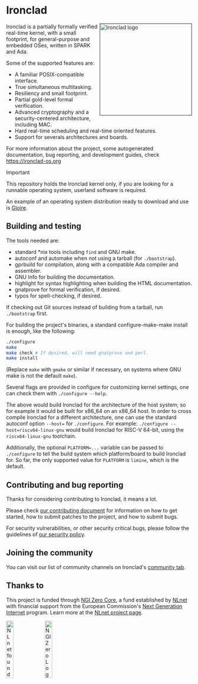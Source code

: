 # Ironclad

[<img src="https://ironclad-os.org/images/ironclad.svg" width="250" align="right" alt="Ironclad logo">]()

Ironclad is a partially formally verified real-time kernel, with a small
footprint, for general-purpose and embedded OSes, written in SPARK and Ada.

Some of the supported features are:

- A familiar POSIX-compatible interface.
- True simultaneous multitasking.
- Resiliency and small footprint.
- Partial gold-level formal verification.
- Advanced cryptography and a security-centered architecture, including MAC.
- Hard real-time scheduling and real-time oriented features.
- Support for severals architectures and boards.

For more information about the project, some autogenerated documentation, bug
reporting, and development guides, check https://ironclad-os.org

> [!IMPORTANT]
> This repository holds the Ironclad kernel only, if you are looking for a
> runnable operating system, userland software is required.
>
> An example of an operating system distribution ready to download and use is
> [Gloire](https://codeberg.org/Ironclad/Gloire).

## Building and testing

The tools needed are:

- standard *nix tools including `find` and GNU make.
- autoconf and automake when not using a tarball (for `./bootstrap`).
- gprbuild for compilation, along with a compatible Ada compiler and assembler.
- GNU Info for building the documentation.
- highlight for syntax highlighting when building the HTML documentation.
- gnatprove for formal verification, if desired.
- typos for spell-checking, if desired.

If checking out Git sources instead of building from a tarball, run
`./bootstrap` first.

For building the project's binaries, a standard configure-make-make install is
enough, like the following:

```bash
./configure
make
make check # If desired, will need gnatprove and perl.
make install
```

(Replace `make` with `gmake` or similar if necessary, on systems where GNU make
is not the default `make`).

Several flags are provided in configure for customizing kernel settings, one
can check them with `./configure --help`.

The above would build Ironclad for the architecture of the host system; so for
example it would be built for x86_64 on an x86_64 host.
In order to cross compile Ironclad for a different architecture, one can use
the standard autoconf option `--host=` for `./configure`. For example:
`./configure --host=riscv64-linux-gnu` would build Ironclad for RISC-V 64-bit,
using the `riscv64-linux-gnu` toolchain.

Additionally, the optional `PLATFORM=...` variable can be passed to
`./configure` to tell the build system which platform/board to build Ironclad
for. So far, the only supported value for `PLATFORM` is `limine`, which is the
default.

## Contributing and bug reporting

Thanks for considering contributing to Ironclad, it means a lot.

Please check [our contributing document](CONTRIBUTING.md) for information
on how to get started, how to submit patches to the project, and how to submit
bugs.

For security vulnerabilities, or other security critical bugs, please follow
the guidelines of [our security policy](SECURITY.md).

## Joining the community

You can visit our list of community channels on Ironclad's
[community tab](https://ironclad-os.org/community.html).

## Thanks to

This project is funded through [NGI Zero Core](https://nlnet.nl/core), a fund established by [NLnet](https://nlnet.nl) with financial support from the European Commission's [Next Generation Internet](https://ngi.eu) program. Learn more at the [NLnet project page](https://nlnet.nl/project/Ironclad).

[<img src="https://nlnet.nl/logo/banner.png" alt="NLnet foundation logo" width="20%" />](https://nlnet.nl)
[<img src="https://nlnet.nl/image/logos/NGI0_tag.svg" alt="NGI Zero Logo" width="20%" />](https://nlnet.nl/core)
